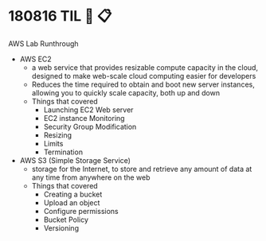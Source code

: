 # 180816 TIL :book: :clipboard:

AWS Lab Runthrough
- AWS EC2
  - a web service that provides resizable compute capacity in the cloud, designed to make web-scale cloud computing easier for developers
  - Reduces the time required to obtain and boot new server instances, allowing you to quickly scale capacity, both up and down
  - Things that covered
    - Launching EC2 Web server
    - EC2 instance Monitoring
    - Security Group Modification
    - Resizing
    - Limits
    - Termination
- AWS S3 (Simple Storage Service)
  - storage for the Internet, to store and retrieve any amount of data at any time from anywhere on the web
  - Things that covered
    - Creating a bucket
    - Upload an object
    - Configure permissions
    - Bucket Policy
    - Versioning
